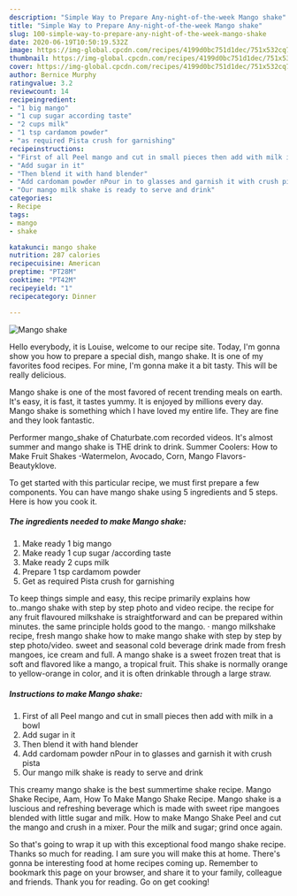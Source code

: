 ```yaml
---
description: "Simple Way to Prepare Any-night-of-the-week Mango shake"
title: "Simple Way to Prepare Any-night-of-the-week Mango shake"
slug: 100-simple-way-to-prepare-any-night-of-the-week-mango-shake
date: 2020-06-19T10:50:19.532Z
image: https://img-global.cpcdn.com/recipes/4199d0bc751d1dec/751x532cq70/mango-shake-recipe-main-photo.jpg
thumbnail: https://img-global.cpcdn.com/recipes/4199d0bc751d1dec/751x532cq70/mango-shake-recipe-main-photo.jpg
cover: https://img-global.cpcdn.com/recipes/4199d0bc751d1dec/751x532cq70/mango-shake-recipe-main-photo.jpg
author: Bernice Murphy
ratingvalue: 3.2
reviewcount: 14
recipeingredient:
- "1 big mango"
- "1 cup sugar according taste"
- "2 cups milk"
- "1 tsp cardamom powder"
- "as required Pista crush for garnishing"
recipeinstructions:
- "First of all Peel mango and cut in small pieces then add with milk in a bowl"
- "Add sugar in it"
- "Then blend it with hand blender"
- "Add cardomam powder nPour in to glasses and garnish it with crush pista"
- "Our mango milk shake is ready to serve and drink"
categories:
- Recipe
tags:
- mango
- shake

katakunci: mango shake 
nutrition: 287 calories
recipecuisine: American
preptime: "PT28M"
cooktime: "PT42M"
recipeyield: "1"
recipecategory: Dinner

---
```



![Mango shake](https://img-global.cpcdn.com/recipes/4199d0bc751d1dec/751x532cq70/mango-shake-recipe-main-photo.jpg)

Hello everybody, it is Louise, welcome to our recipe site. Today, I'm gonna show you how to prepare a special dish, mango shake. It is one of my favorites food recipes. For mine, I'm gonna make it a bit tasty. This will be really delicious.

Mango shake is one of the most favored of recent trending meals on earth. It's easy, it is fast, it tastes yummy. It is enjoyed by millions every day. Mango shake is something which I have loved my entire life. They are fine and they look fantastic.

Performer mango_shake of Chaturbate.com recorded videos. It&#39;s almost summer and mango shake is THE drink to drink. Summer Coolers: How to Make Fruit Shakes -Watermelon, Avocado, Corn, Mango Flavors-Beautyklove.


To get started with this particular recipe, we must first prepare a few components. You can have mango shake using 5 ingredients and 5 steps. Here is how you cook it.

<!--inarticleads1-->

##### The ingredients needed to make Mango shake:

1. Make ready 1 big mango
1. Make ready 1 cup sugar /according taste
1. Make ready 2 cups milk
1. Prepare 1 tsp cardamom powder
1. Get as required Pista crush for garnishing


To keep things simple and easy, this recipe primarily explains how to..mango shake with step by step photo and video recipe. the recipe for any fruit flavoured milkshake is straightforward and can be prepared within minutes. the same principle holds good to the mango. · mango milkshake recipe, fresh mango shake how to make mango shake with step by step by step photo/video. sweet and seasonal cold beverage drink made from fresh mangoes, ice cream and full. A mango shake is a sweet frozen treat that is soft and flavored like a mango, a tropical fruit. This shake is normally orange to yellow-orange in color, and it is often drinkable through a large straw. 

<!--inarticleads2-->

##### Instructions to make Mango shake:

1. First of all Peel mango and cut in small pieces then add with milk in a bowl
1. Add sugar in it
1. Then blend it with hand blender
1. Add cardomam powder nPour in to glasses and garnish it with crush pista
1. Our mango milk shake is ready to serve and drink


This creamy mango shake is the best summertime shake recipe. Mango Shake Recipe, Aam, How To Make Mango Shake Recipe. Mango shake is a luscious and refreshing beverage which is made with sweet ripe mangoes blended with little sugar and milk. How to make Mango Shake Peel and cut the mango and crush in a mixer. Pour the milk and sugar; grind once again. 

So that's going to wrap it up with this exceptional food mango shake recipe. Thanks so much for reading. I am sure you will make this at home. There's gonna be interesting food at home recipes coming up. Remember to bookmark this page on your browser, and share it to your family, colleague and friends. Thank you for reading. Go on get cooking!
